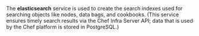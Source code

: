 The **elasticsearch** service is used to create the search indexes used for searching objects like nodes, data bags, and cookbooks. (This
service ensures timely search results via the Chef Infra Server API;
data that is used by the Chef platform is stored in PostgreSQL.)
